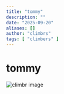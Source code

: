 ```yaml
---
title: "tommy"
description: ""
date: "2025-09-20"
aliases: []
author: "climbrs"
tags: [ "climbers" ]
---
```



# tommy


<img src="/images/peak-climbr.jpg" 
  class="fit-picture"  alt="climbr image" />